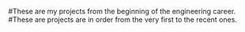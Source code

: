 #These are my projects from the beginning of the engineering career.
#These are projects are in order from the very first to the recent ones.

